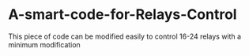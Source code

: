 # A-smart-code-for-Relays-Control
This piece of code can be modified easily to control 16-24 relays with a minimum modification
